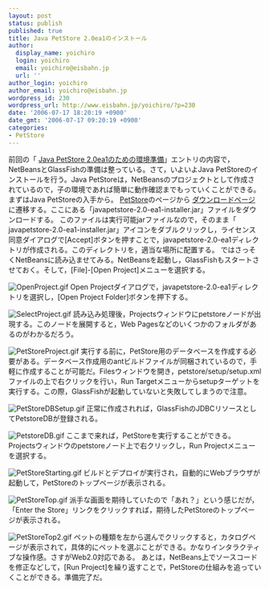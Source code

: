 ```yaml
---
layout: post
status: publish
published: true
title: Java PetStore 2.0ea1のインストール
author:
  display_name: yoichiro
  login: yoichiro
  email: yoichiro@eisbahn.jp
  url: ''
author_login: yoichiro
author_email: yoichiro@eisbahn.jp
wordpress_id: 230
wordpress_url: http://www.eisbahn.jp/yoichiro/?p=230
date: '2006-07-17 18:20:19 +0900'
date_gmt: '2006-07-17 09:20:19 +0900'
categories:
- PetStore
---
```


前回の「
[Java PetStore 2.0ea1のための環境準備](http://www.eisbahn.jp/yoichiro/2006/07/java_petstore_20ea1_1.html)」エントリの内容で，NetBeansとGlassFishの準備は整っている。さて，いよいよJava PetStoreのインストールを行う。Java PetStoreは，NetBeansのプロジェクトとして作成されているので，子の環境であれば簡単に動作確認までもっていくことができる。
まずはJava PetStoreの入手から。
[PetStore](https://blueprints.dev.java.net/petstore/)のページから
[ダウンロードページ](https://blueprints.dev.java.net/servlets/ProjectDocumentList?folderID=5315&expandFolder=5315&folderID=0)に遷移する。ここにある「javapetstore-2.0-ea1-installer.jar」ファイルをダウンロードする。
このファイルは実行可能jarファイルなので，そのまま「 javapetstore-2.0-ea1-installer.jar」アイコンをダブルクリックし，ライセンス同意ダイアログで[Accept]ボタンを押すことで，javapetstore-2.0-ea1ディレクトリが作成される。このディレクトリを，適当な場所に配置する。
ではさっそくNetBeansに読み込ませてみる。NetBeansを起動し，GlassFishもスタートさせておく。そして，[File]-[Open Project]メニューを選択する。

![OpenProject.gif](http://www.eisbahn.jp/yoichiro/images/OpenProject.gif)
Open Projectダイアログで，javapetstore-2.0-ea1ディレクトリを選択し，[Open Project Folder]ボタンを押下する。

![SelectProject.gif](http://www.eisbahn.jp/yoichiro/images/SelectProject.gif)
読み込み処理後，Projectsウィンドウにpetstoreノードが出現する。このノードを展開すると，Web Pagesなどのいくつかのフォルダがあるのがわかるだろう。

![PetStoreProject.gif](http://www.eisbahn.jp/yoichiro/images/PetStoreProject.gif)
実行する前に，PetStore用のデータベースを作成する必要がある。データベース作成用のantビルドファイルが同梱されているので，手軽に作成することが可能だ。Filesウィンドウを開き，petstore/setup/setup.xmlファイルの上で右クリックを行い，Run Targetメニューからsetupターゲットを実行する。この際，GlassFishが起動していないと失敗してしまうので注意。

![PetStoreDBSetup.gif](http://www.eisbahn.jp/yoichiro/images/PetStoreDBSetup.gif)
正常に作成されれば，GlassFishのJDBCリソースとしてPetstoreDBが登録される。

![PetstoreDB.gif](http://www.eisbahn.jp/yoichiro/images/PetstoreDB.gif)
ここまで来れば，PetStoreを実行することができる。Projectsウィンドウのpetstoreノード上で右クリックし，Run Projectメニューを選択する。

![PetStoreStarting.gif](http://www.eisbahn.jp/yoichiro/images/PetStoreStarting.gif)
ビルドとデプロイが実行され，自動的にWebブラウザが起動して，PetStoreのトップページが表示される。

![PetStoreTop.gif](http://www.eisbahn.jp/yoichiro/images/PetStoreTop.gif)
派手な画面を期待していたので「あれ？」という感じだが，「Enter the Store」リンクをクリックすれば，期待したPetStoreのトップページが表示される。

![PetStoreTop2.gif](http://www.eisbahn.jp/yoichiro/images/PetStoreTop2.gif)
ペットの種類を左から選んでクリックすると，カタログページが表示されて，具体的にペットを選ぶことができる。かなりインタラクティブな操作感。さすがWeb2.0対応である。
あとは，NetBeans上でソースコードを修正などして，[Run Project]を繰り返すことで，PetStoreの仕組みを追っていくことができる。準備完了だ。

